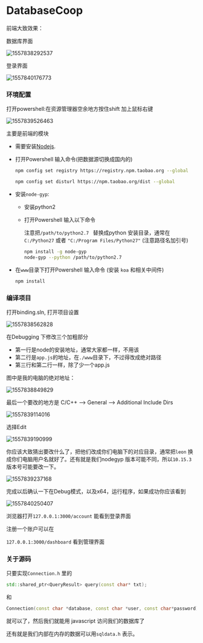 # DatabaseCoop

前端大致效果：

数据库界面

![1557838292537](img/1.png)

登录界面

![1557840176773](img/8.png)

### 环境配置

打开powershell:在资源管理器空余地方按住shift 加上鼠标右键

![1557839526463](img/7.png)

主要是前端的模块

- 需要安装[Nodejs](https://nodejs.org/en/). 

- 打开Powershell 输入命令(把数据源切换成国内的)

  ```bash
  npm config set registry https://registry.npm.taobao.org --global
  
  npm config set disturl https://npm.taobao.org/dist --global
  ```

  

- 安装`node-gyp`: 

  - 安装python2

  - 打开Powershell 输入以下命令

    注意把`/path/to/python2.7 ` 替换成python 安装目录，通常在`C:/Python27` 或者 `"C:/Program Files/Python27"` (注意路径名加引号)

    ```bash
    npm install -g node-gyp
    node-gyp --python /path/to/python2.7 
    ```

    

- 在`www`目录下打开Powershell 输入命令 (安装 `koa` 和相关中间件)

  ```bash
  npm install
  ```



### 编译项目

打开binding.sln, 打开项目设置

![1557838562828](img/2.png)



在Debugging 下修改三个加粗部分

- 第一行是node的安装地址，通常大家都一样，不用该
- 第二行是`app.js`的地址，在`./www`目录下，不过得改成绝对路径
- 第三行和第二行一样，除了少一个app.js

图中是我的电脑的绝对地址：

![1557838849829](img/3.png)



最后一个要改的地方是 C/C++ --> General --> Additional Include Dirs

![1557839114016](img/4.png)



选择Edit

![1557839190999](img/5.png)



你应该大致猜出要改什么了，把他们改成你们电脑下的对应目录，通常把`leon` 换成你们电脑用户名就好了。还有就是我们nodegyp 版本可能不同，所以`10.15.3` 版本号可能要改一下。

![1557839237168](img/6.png)



完成以后确认一下在Debug模式，以及x64，运行程序，如果成功你应该看到

![1557840250407](img/9.png)

浏览器打开`127.0.0.1:3000/account` 能看到登录界面

注册一个账户可以在

`127.0.0.1:3000/dashboard` 看到管理界面

### 关于源码

只要实现`Connection.h` 里的

```c++
std::shared_ptr<QueryResult> query(const char* txt);
```

和

```c++
Connection(const char *database, const char *user, const char*password) 
```

就可以了，然后我们就能用 javascript 访问我们的数据库了



还有就是我们内部在内存的数据可以用`sqldata.h` 表示。